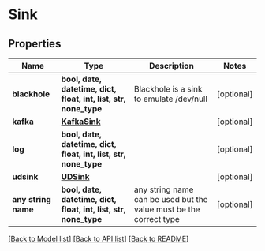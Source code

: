 # Sink


## Properties
Name | Type | Description | Notes
------------ | ------------- | ------------- | -------------
**blackhole** | **bool, date, datetime, dict, float, int, list, str, none_type** | Blackhole is a sink to emulate /dev/null | [optional] 
**kafka** | [**KafkaSink**](KafkaSink.md) |  | [optional] 
**log** | **bool, date, datetime, dict, float, int, list, str, none_type** |  | [optional] 
**udsink** | [**UDSink**](UDSink.md) |  | [optional] 
**any string name** | **bool, date, datetime, dict, float, int, list, str, none_type** | any string name can be used but the value must be the correct type | [optional]

[[Back to Model list]](../README.md#documentation-for-models) [[Back to API list]](../README.md#documentation-for-api-endpoints) [[Back to README]](../README.md)


